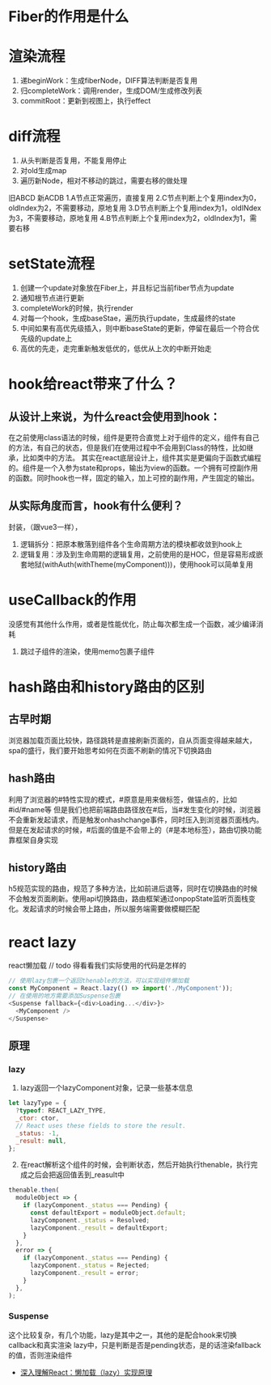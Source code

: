 # Fiber的作用是什么
# 渲染流程
1. 递beginWork：生成fiberNode，DIFF算法判断是否复用
2. 归completeWork：调用render，生成DOM/生成修改列表
3. commitRoot：更新到视图上，执行effect

# diff流程
1. 从头判断是否复用，不能复用停止
2. 对old生成map
3. 遍历新Node，相对不移动的跳过，需要右移的做处理

旧ABCD
新ACDB
1.A节点正常遍历，直接复用
2.C节点判断上个复用index为0，oldIndex为2，不需要移动，原地复用
3.D节点判断上个复用index为1，oldINdex为3，不需要移动，原地复用
4.B节点判断上个复用index为2，oldIndex为1，需要右移

# setState流程
1. 创建一个update对象放在Fiber上，并且标记当前fiber节点为update
2. 通知根节点进行更新
3. completeWork的时候，执行render
4. 对每一个hook，生成baseStae，遍历执行update，生成最终的state
5. 中间如果有高优先级插入，则中断baseState的更新，停留在最后一个符合优先级的update上
6. 高优的先走，走完重新触发低优的，低优从上次的中断开始走

# hook给react带来了什么？
## 从设计上来说，为什么react会使用到hook：
在之前使用class语法的时候，组件是更符合直觉上对于组件的定义，组件有自己的方法，有自己的状态，但是我们在使用过程中不会用到Class的特性，比如继承，比如类中的方法。
其实在react底层设计上，组件其实是更偏向于函数式编程的。组件是一个入参为state和props，输出为view的函数。一个拥有可控副作用的函数。同时hook也一样，固定的输入，加上可控的副作用，产生固定的输出。
## 从实际角度而言，hook有什么便利？
封装，（跟vue3一样），
1. 逻辑拆分：把原本散落到组件各个生命周期方法的模块都收敛到hook上
2. 逻辑复用：涉及到生命周期的逻辑复用，之前使用的是HOC，但是容易形成嵌套地狱(withAuth(withTheme(myComponent)))，使用hook可以简单复用

# useCallback的作用
没感觉有其他什么作用，或者是性能优化，防止每次都生成一个函数，减少编译消耗
1. 跳过子组件的渲染，使用memo包裹子组件

# hash路由和history路由的区别
## 古早时期
浏览器加载页面比较快，路径跳转是直接刷新页面的，自从页面变得越来越大，spa的盛行，我们要开始思考如何在页面不刷新的情况下切换路由
## hash路由
利用了浏览器的#特性实现的模式，#原意是用来做标签，做锚点的，比如#id/#name等
但是我们也把前端路由路径放在#后，当#发生变化的时候，浏览器不会重新发起请求，而是触发onhashchange事件，同时压入到浏览器页面栈内。但是在发起请求的时候，#后面的值是不会带上的（#是本地标签），路由切换功能靠框架自身实现
## history路由
h5规范实现的路由，规范了多种方法，比如前进后退等，同时在切换路由的时候不会触发页面刷新。使用api切换路由，路由框架通过onpopState监听页面栈变化。发起请求的时候会带上路由，所以服务端需要做模糊匹配


# react lazy
react懒加载
// todo 得看看我们实际使用的代码是怎样的
```js
// 使用lazy包裹一个返回thenable的方法，可以实现组件懒加载
const MyComponent = React.lazy(() => import('./MyComponent'));
// 在使用的地方需要添加Suspense包裹
<Suspense fallback={<div>Loading...</div>}>
  <MyComponent />
</Suspense>
```
## 原理
### lazy
1. lazy返回一个lazyComponent对象，记录一些基本信息
```js
let lazyType = {
  ?typeof: REACT_LAZY_TYPE,
  _ctor: ctor,
  // React uses these fields to store the result.
  _status: -1,
  _result: null,
};
```
2. 在react解析这个组件的时候，会判断状态，然后开始执行thenable，执行完成之后会把返回值丢到_reasult中
```js
thenable.then(
  moduleObject => {
    if (lazyComponent._status === Pending) {
      const defaultExport = moduleObject.default;
      lazyComponent._status = Resolved;
      lazyComponent._result = defaultExport;
    }
  },
  error => {
    if (lazyComponent._status === Pending) {
      lazyComponent._status = Rejected;
      lazyComponent._result = error;
    }
  },
);
```
### Suspense
这个比较复杂，有几个功能，lazy是其中之一，其他的是配合hook来切换callback和真实渲染
lazy中，只是判断是否是pending状态，是的话渲染fallback的值，否则渲染组件
- [深入理解React：懒加载（lazy）实现原理](https://juejin.cn/post/6844904191853494280)